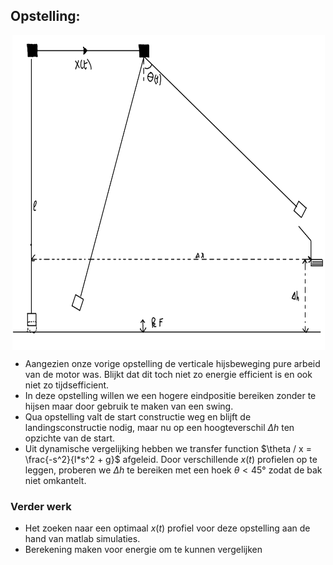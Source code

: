 
## Opstelling:


<div style="transform: rotate(90deg);">
    <img src="new_test_setting.svg" alt="Image failed to load" width="750" height="500">
</div>

* Aangezien onze vorige opstelling de verticale hijsbeweging pure arbeid van de motor was. Blijkt dat dit toch niet zo energie efficient is en ook niet zo tijdsefficient. 
* In deze opstelling willen we een hogere eindpositie bereiken zonder te hijsen maar door gebruik te maken van een swing. 
* Qua opstelling valt de start constructie weg en blijft de landingsconstructie nodig, maar nu op een hoogteverschil $\Delta h$ ten opzichte van de start. 
* Uit dynamische vergelijking hebben we  transfer function $\theta / x = \frac{-s^2}{l*s^2 + g}$ afgeleid. Door verschillende $x(t)$ profielen op te leggen, proberen we $\Delta h$ te bereiken met een hoek $\theta < 45°$ zodat de bak niet omkantelt. 
### Verder werk

* Het zoeken naar een optimaal $x(t)$ profiel voor deze opstelling aan de hand van matlab simulaties.
* Berekening maken voor energie om te kunnen vergelijken 

